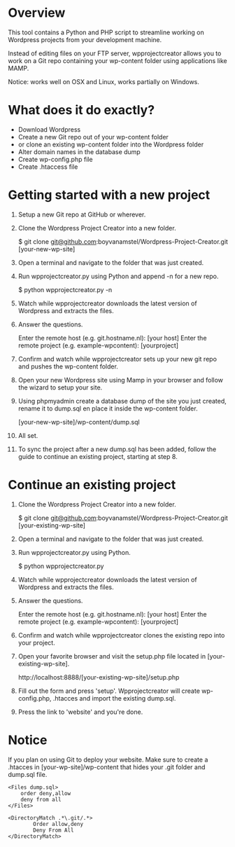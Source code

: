 # Overview

This tool contains a Python and PHP script to streamline working on Wordpress projects from your development machine.

Instead of editing files on your FTP server, wpprojectcreator allows you to work on a Git repo containing your wp-content folder using applications like MAMP.

Notice: works well on OSX and Linux, works partially on Windows.

# What does it do exactly?

* Download Wordpress
* Create a new Git repo out of your wp-content folder
* or clone an existing wp-content folder into the Wordpress folder
* Alter domain names in the database dump
* Create wp-config.php file
* Create .htaccess file

# Getting started with a new project

1. Setup a new Git repo at GitHub or wherever.

2. Clone the Wordpress Project Creator into a new folder.

	$ git clone git@github.com:boyvanamstel/Wordpress-Project-Creator.git [your-new-wp-site]

3. Open a terminal and navigate to the folder that was just created.

4. Run wpprojectcreator.py using Python and append -n for a new repo.

	$ python wpprojectcreator.py -n

5. Watch while wpprojectcreator downloads the latest version of Wordpress and extracts the files.

6. Answer the questions.
	
	Enter the remote host (e.g. git.hostname.nl): [your host]
	Enter the remote project (e.g. example-wpcontent): [yourproject]

7. Confirm and watch while wpprojectcreator sets up your new git repo and pushes the wp-content folder.

8. Open your new Wordpress site using Mamp in your browser and follow the wizard to setup your site.

9. Using phpmyadmin create a database dump of the site you just created, rename it to dump.sql en place it inside the wp-content folder.

	[your-new-wp-site]/wp-content/dump.sql

10. All set.

11. To sync the project after a new dump.sql has been added, follow the guide to continue an existing project, starting at step 8.

# Continue an existing project

1. Clone the Wordpress Project Creator into a new folder.

	$ git clone git@github.com:boyvanamstel/Wordpress-Project-Creator.git [your-existing-wp-site]

3. Open a terminal and navigate to the folder that was just created.

4. Run wpprojectcreator.py using Python.

	$ python wpprojectcreator.py

5. Watch while wpprojectcreator downloads the latest version of Wordpress and extracts the files.

6. Answer the questions.

	Enter the remote host (e.g. git.hostname.nl): [your host]
	Enter the remote project (e.g. example-wpcontent): [yourproject]

7. Confirm and watch while wpprojectcreator clones the existing repo into your project.

8. Open your favorite browser and visit the setup.php file located in [your-existing-wp-site].

	http://localhost:8888/[your-existing-wp-site]/setup.php

9. Fill out the form and press 'setup'. Wpprojectcreator will create wp-config.php, .htacces and import the existing dump.sql.

10. Press the link to 'website' and you're done.

# Notice

If you plan on using Git to deploy your website. Make sure to create a .htacces in [your-wp-site]/wp-content that hides your .git folder and dump.sql file.

	<Files dump.sql>
		order deny,allow
		deny from all
	</Files>
	
	<DirectoryMatch .*\.git/.*>
    		Order allow,deny
    		Deny From All
	</DirectoryMatch>

